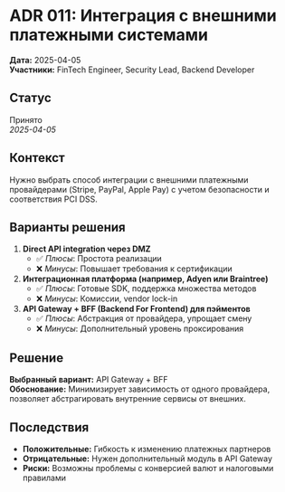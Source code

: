 # ADR 011: Интеграция с внешними платежными системами

**Дата:** 2025-04-05  
**Участники:** FinTech Engineer, Security Lead, Backend Developer

## Статус

Принято  
_2025-04-05_

## Контекст

Нужно выбрать способ интеграции с внешними платежными провайдерами (Stripe, PayPal, Apple Pay) с учетом безопасности и соответствия PCI DSS.

## Варианты решения

1. **Direct API integration через DMZ**
   - ✅ _Плюсы_: Простота реализации
   - ❌ _Минусы_: Повышает требования к сертификации
2. **Интеграционная платформа (например, Adyen или Braintree)**
   - ✅ _Плюсы_: Готовые SDK, поддержка множества методов
   - ❌ _Минусы_: Комиссии, vendor lock-in
3. **API Gateway + BFF (Backend For Frontend) для пэйментов**
   - ✅ _Плюсы_: Абстракция от провайдера, упрощает смену
   - ❌ _Минусы_: Дополнительный уровень проксирования

## Решение

**Выбранный вариант:** API Gateway + BFF  
**Обоснование:** Минимизирует зависимость от одного провайдера, позволяет абстрагировать внутренние сервисы от внешних.

## Последствия

- **Положительные:** Гибкость к изменению платежных партнеров
- **Отрицательные:** Нужен дополнительный модуль в API Gateway
- **Риски:** Возможны проблемы с конверсией валют и налоговыми правилами

